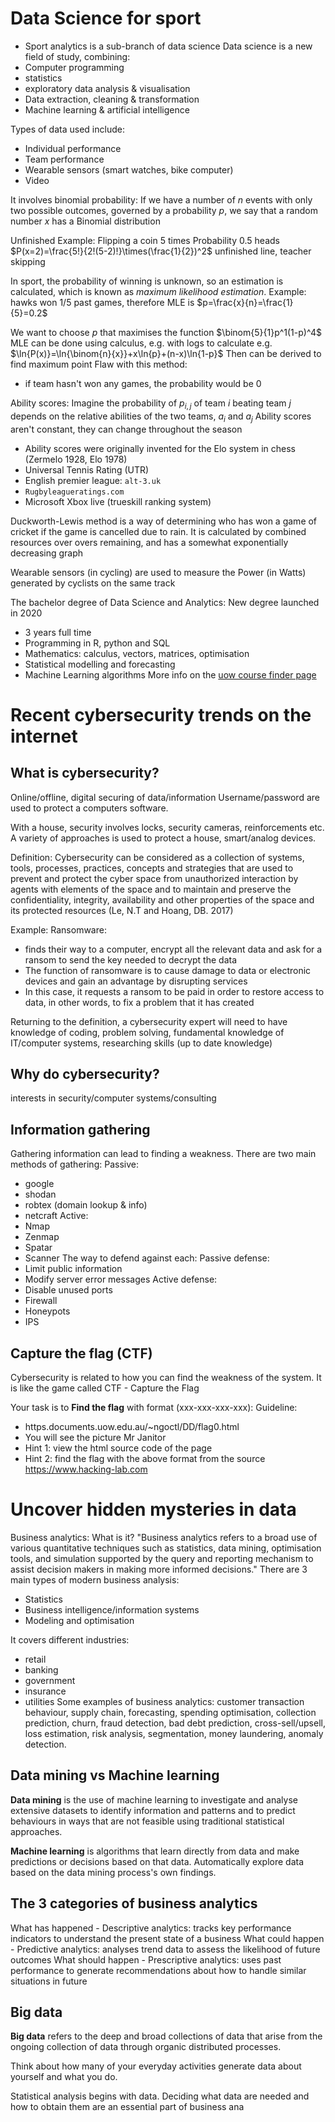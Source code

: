 # Data Science for sport
- Sport analytics is a sub-branch of data science
Data science is a new field of study, combining:
- Computer programming
- statistics
- exploratory data analysis & visualisation
- Data extraction, cleaning & transformation
- Machine learning & artificial intelligence

Types of data used include:
- Individual performance
- Team performance
- Wearable sensors (smart watches, bike computer)
- Video

It involves binomial probability:
If we have a number of $n$ events with only two possible outcomes, governed by a probability $p$, we say that a random number $x$ has a Binomial distribution

Unfinished Example:
Flipping a coin 5 times
Probability 0.5 heads
$P(x=2)=\frac{5!}{2!(5-2)!}\times(\frac{1}{2})^2$ unfinished line, teacher skipping

In sport, the probability of winning is unknown, so an estimation is calculated, which is known as *maximum likelihood estimation*.
Example: hawks won 1/5 past games, therefore MLE is $p=\frac{x}{n}=\frac{1}{5}=0.2$

We want to choose $p$ that maximises the function $\binom{5}{1}p^1(1-p)^4$
MLE can be done using calculus, e.g. with logs to calculate
e.g. $\ln{P(x)}=\ln{\binom{n}{x}}+x\ln{p}+(n-x)\ln{1-p}$
Then can be derived to find maximum point
Flaw with this method:
- if team hasn't won any games, the probability would be 0

Ability scores:
Imagine the probability of $p_{i,j}$ of team $i$ beating team $j$ depends on the relative abilities of the two teams, $a_i$ and $a_j$
Ability scores aren't constant, they can change throughout the season
- Ability scores were originally invented for the Elo system in chess (Zermelo 1928, Elo 1978)
- Universal Tennis Rating (UTR)
- English premier league: `alt-3.uk`
- `Rugbyleagueratings.com`
- Microsoft Xbox live (trueskill ranking system)

Duckworth-Lewis method is a way of determining who has won a game of cricket if the game is cancelled due to rain. It is calculated by combined resources over overs remaining, and has a somewhat exponentially decreasing graph

Wearable sensors (in cycling) are used to measure the Power (in Watts) generated by cyclists on the same track

The bachelor degree of Data Science and Analytics:
New degree launched in 2020
- 3 years full time
- Programming in R, python and SQL
- Mathematics: calculus, vectors, matrices, optimisation
- Statistical modelling and forecasting
- Machine Learning algorithms
More info on the [uow course finder page](courses.uow.edu.au/courses/2024/3036?year=2024)


# Recent cybersecurity trends on the internet
## What is cybersecurity?
Online/offline, digital securing of data/information
Username/password are used to protect a computers software.  

With a house, security involves locks, security cameras, reinforcements etc. A variety of approaches is used to protect a house, smart/analog devices. 

Definition:
Cybersecurity can be considered as a collection of systems, tools, processes, practices, concepts and strategies that are used to prevent and protect the cyber space from unauthorized interaction by agents with elements of the space and to maintain and preserve the confidentiality, integrity, availability and other properties of the space and its protected resources (Le, N.T and Hoang, DB. 2017)

Example:
Ransomware:
- finds their way to a computer, encrypt all the relevant data and ask for a ransom to send the key needed to decrypt the data
- The function of ransomware is to cause damage to data or electronic devices and gain an advantage by disrupting services
- In this case, it requests a ransom to be paid in order to restore access to data, in other words, to fix a problem that it has created

Returning to the definition, a cybersecurity expert will need to have knowledge of coding, problem solving, fundamental knowledge of IT/computer systems, researching skills (up to date knowledge)
## Why do cybersecurity?
interests in security/computer systems/consulting
## Information gathering
Gathering information can lead to finding a weakness. There are two main methods of gathering: 
Passive:
- google
- shodan
- robtex (domain lookup & info)
- netcraft
Active:
- Nmap
- Zenmap
- Spatar
- Scanner
The way to defend against each:
Passive defense:
- Limit public information
- Modify server error messages
Active defense:
- Disable unused ports
- Firewall
- Honeypots
- IPS

## Capture the flag (CTF)
Cybersecurity is related to how you can find the weakness of the system. It is like the game called CTF - Capture the Flag

Your task is to **Find the flag** with format (xxx-xxx-xxx-xxx):
Guideline:
- https.documents.uow.edu.au/~ngoctl/DD/flag0.html
- You will see the picture Mr Janitor
- Hint 1: view the html source code of the page
- Hint 2: find the flag with the above format from the source
https://www.hacking-lab.com
# Uncover hidden mysteries in data
Business analytics: What is it?
"Business analytics refers to a broad use of various quantitative techniques such as statistics, data mining, optimisation tools, and simulation supported by the query and reporting mechanism to assist decision makers in making more informed decisions."
There are 3 main types of modern business analysis:
- Statistics
- Business intelligence/information systems
- Modeling and optimisation

It covers different industries:
- retail
- banking
- government
- insurance
- utilities
Some examples of business analytics: customer transaction behaviour, supply chain, forecasting, spending optimisation, collection prediction, churn, fraud detection, bad debt prediction, cross-sell/upsell, loss estimation, risk analysis, segmentation, money laundering, anomaly detection.

## Data mining vs Machine learning
**Data mining** is the use of machine learning to investigate and analyse extensive datasets to identify information and patterns and to predict behaviours in ways that are not feasible using traditional statistical approaches.

**Machine learning** is algorithms that learn directly from data and make predictions or decisions based on that data. Automatically explore data based on the data mining process's own findings.

## The 3 categories of business analytics
What has happened - Descriptive analytics: tracks key performance indicators to understand the present state of a business
What could happen - Predictive analytics: analyses trend data to assess the likelihood of future outcomes
What should happen - Prescriptive analytics: uses past performance to generate recommendations about how to handle similar situations in future

## Big data
**Big data** refers to the deep and broad collections of data that arise from the ongoing collection of data through organic distributed processes.

Think about how many of your everyday activities generate data about yourself and what you do.

Statistical analysis begins with data. Deciding what data are needed and how to obtain them are an essential part of business ana